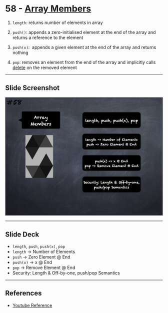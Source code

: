 # 58 - [Array Members](Array%20Members.md)

1. `length`: returns number of elements in array
    
2. `push()`: appends a zero-initialised element at the end of the array and returns a reference to the element
    
3. `push(x)`:  appends a given element at the end of the array and returns nothing
    
4. `pop`: removes an element from the end of the array and implicitly calls [delete](delete.md) on the removed element


___
## Slide Screenshot
![058.png](../../images/solidity101/058.png)
___
## Slide Deck
- `length`, `push`, `push(x)`, `pop`
- `length` -> Number of Elements
- `push` -> Zero Element @ End
- `push(x)` -> x @ End
- `pop` -> Remove Element @ End
- Security: Length & Off-by-one, push/pop Semantics
___
## References
- [Youtube Reference](https://youtu.be/6VIJpze1jbU?t=2090)


